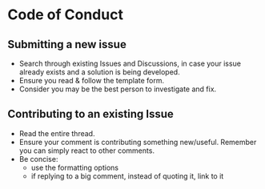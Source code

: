 # Code of Conduct

## Submitting a new issue

* Search through existing Issues and Discussions, in case your issue already exists and a solution is being developed.
* Ensure you read & follow the template form.
* Consider you may be the best person to investigate and fix.

## Contributing to an existing Issue

* Read the entire thread.
* Ensure your comment is contributing something new/useful. Remember you can simply react to other comments.
* Be concise:
  - use the formatting options
  - if replying to a big comment, instead of quoting it, link to it
